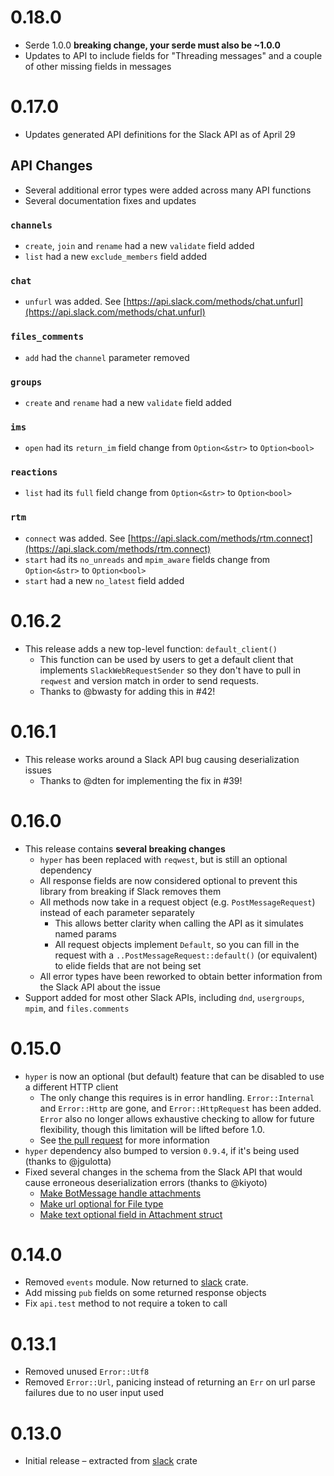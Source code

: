 # 0.18.0
* Serde 1.0.0 **breaking change, your serde must also be ~1.0.0**
* Updates to API to include fields for "Threading messages" and a couple of other missing fields in messages

# 0.17.0
* Updates generated API definitions for the Slack API as of April 29

## API Changes
* Several additional error types were added across many API functions
* Several documentation fixes and updates

### `channels`
* `create`, `join` and `rename` had a new `validate` field added
* `list` had a new `exclude_members` field added

### `chat`
* `unfurl` was added. See [https://api.slack.com/methods/chat.unfurl](https://api.slack.com/methods/chat.unfurl)

### `files_comments`
* `add` had the `channel` parameter removed

### `groups`
* `create` and `rename` had a new `validate` field added

### `ims`
* `open` had its `return_im` field change from `Option<&str>` to `Option<bool>`

### `reactions`
* `list` had its `full` field change from `Option<&str>` to `Option<bool>`

### `rtm`
* `connect` was added. See [https://api.slack.com/methods/rtm.connect](https://api.slack.com/methods/rtm.connect)
* `start` had its `no_unreads` and `mpim_aware` fields change from `Option<&str>` to `Option<bool>`
* `start` had a new `no_latest` field added

# 0.16.2
* This release adds a new top-level function: `default_client()`
  * This function can be used by users to get a default client that implements `SlackWebRequestSender` so they don't have to pull in `reqwest` and version match in order to send requests.
  * Thanks to @bwasty for adding this in #42!

# 0.16.1
* This release works around a Slack API bug causing deserialization issues
  * Thanks to @dten for implementing the fix in #39!

# 0.16.0
- This release contains **several breaking changes**
  - `hyper` has been replaced with `reqwest`, but is still an optional dependency
  - All response fields are now considered optional to prevent this library from breaking if Slack removes them
  - All methods now take in a request object (e.g. `PostMessageRequest`) instead of each parameter separately
    - This allows better clarity when calling the API as it simulates named params
    - All request objects implement `Default`, so you can fill in the request with a `..PostMessageRequest::default()` (or equivalent) to elide fields that are not being set
  - All error types have been reworked to obtain better information from the Slack API about the issue
- Support added for most other Slack APIs, including `dnd`, `usergroups`, `mpim`, and `files.comments`

# 0.15.0
* `hyper` is now an optional (but default) feature that can be disabled to use a different HTTP client
  * The only change this requires is in error handling. `Error::Internal` and `Error::Http` are gone, and `Error::HttpRequest` has been added. `Error` also no longer allows exhaustive checking to allow for future flexibility, though this limitation will be lifted before 1.0.
  * See [the pull request](https://github.com/slack-rs/slack-rs-api/pull/24) for more information
* `hyper` dependency also bumped to version `0.9.4`, if it's being used (thanks to @jgulotta)
* Fixed several changes in the schema from the Slack API that would cause erroneous deserialization errors (thanks to @kiyoto)
  * [Make BotMessage handle attachments](https://github.com/slack-rs/slack-rs-api/pull/16)
  * [Make url optional for File type](https://github.com/slack-rs/slack-rs-api/pull/17)
  * [Make text optional field in Attachment struct](https://github.com/slack-rs/slack-rs-api/pull/21)

# 0.14.0
* Removed `events` module. Now returned to [slack](https://github.com/slack-rs/slack-rs) crate.
* Add missing `pub` fields on some returned response objects
* Fix `api.test` method to not require a token to call

# 0.13.1
* Removed unused `Error::Utf8`
* Removed `Error::Url`, panicing instead of returning an `Err` on url parse failures due to no user input used

# 0.13.0
* Initial release – extracted from [slack](https://github.com/slack-rs/slack-rs) crate 